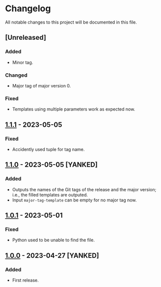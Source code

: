 # Changelog
All notable changes to this project will be documented in this file.

## [Unreleased]
### Added
- Minor tag.
### Changed
- Major tag of major version 0.
### Fixed
- Templates using multiple parameters work as expected now.

## [1.1.1] - 2023-05-05
### Fixed
- Accidently used tuple for tag name.

## [1.1.0] - 2023-05-05 [YANKED]
### Added
- Outputs the names of the Git tags of the release and the major version; i.e., the filled templates are outputed.
- Input `major-tag-template` can be empty for no major tag now.

## [1.0.1] - 2023-05-01
### Fixed
- Python used to be unable to find the file.

## [1.0.0] - 2023-04-27 [YANKED]
### Added
- First release.

[1.1.1]: https://github.com/lumynou5/github-release-action/releases/tag/v1.1.1
[1.1.0]: https://github.com/lumynou5/github-release-action/releases/tag/v1.1.0
[1.0.1]: https://github.com/lumynou5/github-release-action/releases/tag/v1.0.1
[1.0.0]: https://github.com/lumynou5/github-release-action/releases/tag/v1.0.0
